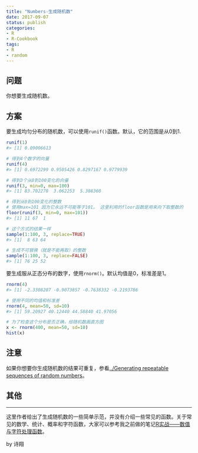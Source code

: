 ```yaml
---
title: "Numbers-生成随机数"
date: 2017-09-07
status: publish
categories: 
- R
- R-Cookbook
tags:
- R
- random
---
```




## 问题



你想要生成随机数。

<!-- more -->

## 方案



要生成均匀分布的随机数，可以使用`runif()`函数。默认，它的范围是从0到1.

```R
runif(1)
#> [1] 0.09006613

# 得到4个数字的向量
runif(4)
#> [1] 0.6972299 0.9505426 0.8297167 0.9779939

# 得到3个从0到100变化的向量
runif(3, min=0, max=100)
#> [1] 83.702278  3.062253  5.388360

# 得到从0到100变化的整数
# 使用max=101 因为它永远不可能等于101。 这里利用的floor函数是用来向下取整数的
floor(runif(3, min=0, max=101))
#> [1] 11 67  1

# 这个方式的结果一样
sample(1:100, 3, replace=TRUE)
#> [1]  8 63 64

# 生成不可替换（就是不能再取）的整数
sample(1:100, 3, replace=FALSE)
#> [1] 76 25 52
```

要生成服从正态分布的数字，使用`rnorm()`。默认均值是0，标准差是1。

```R
rnorm(4)
#> [1] -2.3308287 -0.9073857 -0.7638332 -0.2193786

# 使用不同的均值和标准差
rnorm(4, mean=50, sd=10)
#> [1] 59.20927 40.12440 44.58840 41.97056

# 为了检查这个分布是否正确，给随机数画直方图
x <- rnorm(400, mean=50, sd=10)
hist(x)
```



## 注意

如果你想要你生成随机数的结果可重复，参看[../Generating repeatable sequences of random numbers](http://www.cookbook-r.com/Numbers/Generating_repeatable_sequences_of_random_numbers)。



## 其他



***

这里作者给出了生成随机数的一些简单示范，并没有介绍一些常见的函数。关于常见的数学、统计、概率和字符函数，大家可以参考我之前做的笔记[R实战——数值与字符处理函数](http://www.jianshu.com/p/259a1ed171a4)。

by 诗翔



